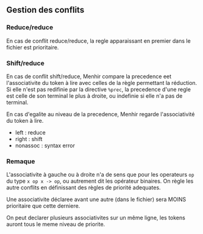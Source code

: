 ## Gestion des conflits

### Reduce/reduce

En cas de conflit reduce/reduce, la regle apparaissant en premier dans le fichier est prioritaire.

### Shift/reduce

En cas de conflit shift/reduce, Menhir compare la precedence eet l'associativite du token à lire avec celles de la règle permettant la réduction. Si elle n'est pas redifinie par la directive `%prec`, la precedence d'une regle est celle de son terminal le plus à droite, ou indefinie si elle n'a pas de terminal.

En cas d'egalite au niveau de la precedence, Menhir regarde l'associativité du token à lire.
* left : reduce
* right : shift
* nonassoc : syntax error

### Remaque

L'associativite à gauche ou à droite n'a de sens que pour les operateurs `op` du type `x op x -> op`, ou autrement dit les opérateur binaires. On règle les autre conflits en définissant des règles de priorité adequates.

Une associativite déclaree avant une autre (dans le fichier) sera MOINS prioritaire que cette derniere.

On peut declarer plusieurs associativites sur un même ligne, les tokens auront tous le meme niveau de priorite.